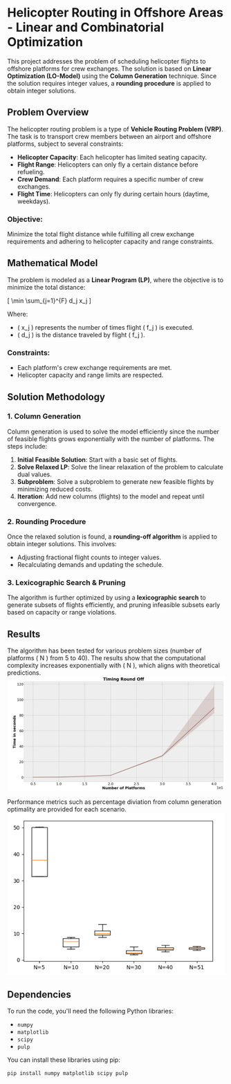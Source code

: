 # Helicopter Routing in Offshore Areas - Linear and Combinatorial Optimization

This project addresses the problem of scheduling helicopter flights to offshore platforms for crew exchanges. The solution is based on **Linear Optimization (LO-Model)** using the **Column Generation** technique. Since the solution requires integer values, a **rounding procedure** is applied to obtain integer solutions. 

## Problem Overview

The helicopter routing problem is a type of **Vehicle Routing Problem (VRP)**. The task is to transport crew members between an airport and offshore platforms, subject to several constraints:

- **Helicopter Capacity**: Each helicopter has limited seating capacity.
- **Flight Range**: Helicopters can only fly a certain distance before refueling.
- **Crew Demand**: Each platform requires a specific number of crew exchanges.
- **Flight Time**: Helicopters can only fly during certain hours (daytime, weekdays).

### Objective:
Minimize the total flight distance while fulfilling all crew exchange requirements and adhering to helicopter capacity and range constraints.

## Mathematical Model

The problem is modeled as a **Linear Program (LP)**, where the objective is to minimize the total distance:

\[
\min \sum_{j=1}^{F} d_j x_j
\]

Where:
- \( x_j \) represents the number of times flight \( f_j \) is executed.
- \( d_j \) is the distance traveled by flight \( f_j \).

### Constraints:
- Each platform's crew exchange requirements are met.
- Helicopter capacity and range limits are respected.

## Solution Methodology

### 1. Column Generation
Column generation is used to solve the model efficiently since the number of feasible flights grows exponentially with the number of platforms. The steps include:
1. **Initial Feasible Solution**: Start with a basic set of flights.
2. **Solve Relaxed LP**: Solve the linear relaxation of the problem to calculate dual values.
3. **Subproblem**: Solve a subproblem to generate new feasible flights by minimizing reduced costs.
4. **Iteration**: Add new columns (flights) to the model and repeat until convergence.

### 2. Rounding Procedure
Once the relaxed solution is found, a **rounding-off algorithm** is applied to obtain integer solutions. This involves:
- Adjusting fractional flight counts to integer values.
- Recalculating demands and updating the schedule.

### 3. Lexicographic Search & Pruning
The algorithm is further optimized by using a **lexicographic search** to generate subsets of flights efficiently, and pruning infeasible subsets early based on capacity or range violations.

## Results

The algorithm has been tested for various problem sizes (number of platforms \( N \) from 5 to 40). The results show that the computational complexity increases exponentially with \( N \), which aligns with theoretical predictions.
![Execution Time](images/times_rf.png)

Performance metrics such as percentage diviation from column generation optimality are provided for each scenario.
![Stats](images/stats.png)

## Dependencies

To run the code, you'll need the following Python libraries:
- `numpy`
- `matplotlib`
- `scipy`
- `pulp`

You can install these libraries using pip:
```bash
pip install numpy matplotlib scipy pulp
